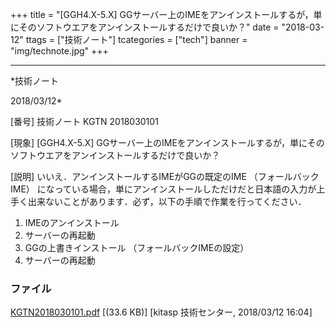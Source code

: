 ﻿+++
title = "[GGH4.X-5.X] GGサーバー上のIMEをアンインストールするが，単にそのソフトウエアをアンインストールするだけで良いか？"
date = "2018-03-12"
ttags = ["技術ノート"]
tcategories = ["tech"]
banner = "img/technote.jpg"
+++

-----------------------------------------------------------------------------------------------------------------------------

*技術ノート

2018/03/12*


[番号]
技術ノート KGTN 2018030101

[現象]
[GGH4.X-5.X]
GGサーバー上のIMEをアンインストールするが，単にそのソフトウエアをアンインストールするだけで良いか？

[説明]
いいえ．アンインストールするIMEがGGの既定のIME （フォールバックIME）
になっている場合，単にアンインストールしただけだと日本語の入力が上手く出来ないことがあります．必ず，以下の手順で作業を行ってください．

1. IMEのアンインストール
2. サーバーの再起動
3. GGの上書きインストール （フォールバックIMEの設定）
4. サーバーの再起動


### ファイル

 
 


[KGTN2018030101.pdf](http://techreport.kitasp.net/attachments/download/3986/KGTN2018030101.pdf)
 [(33.6 KB)] [kitasp 技術センター, 2018/03/12
16:04]


 


 

